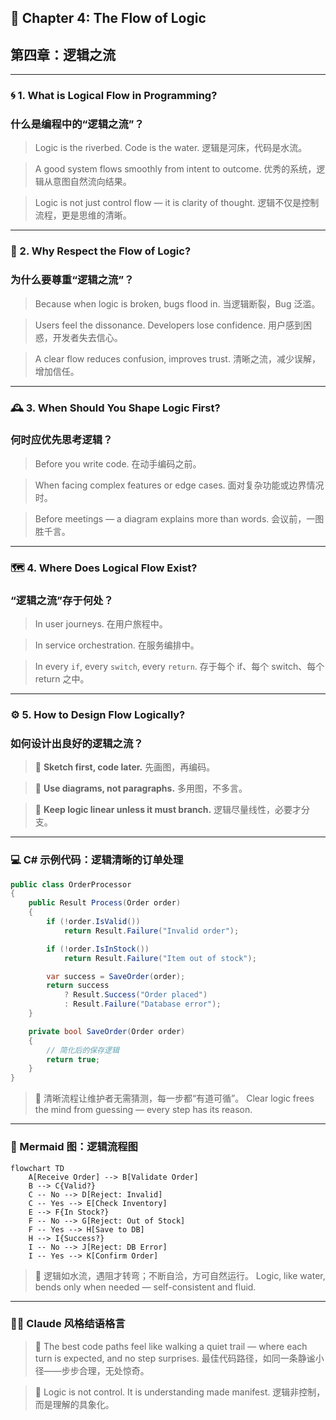 ## 📘 Chapter 4: The Flow of Logic

## 第四章：逻辑之流

---

### 🌀 1. What is Logical Flow in Programming?

### 什么是编程中的“逻辑之流”？

> Logic is the riverbed. Code is the water.
> 逻辑是河床，代码是水流。

> A good system flows smoothly from intent to outcome.
> 优秀的系统，逻辑从意图自然流向结果。

> Logic is not just control flow — it is clarity of thought.
> 逻辑不仅是控制流程，更是思维的清晰。

---

### 🧠 2. Why Respect the Flow of Logic?

### 为什么要尊重“逻辑之流”？

> Because when logic is broken, bugs flood in.
> 当逻辑断裂，Bug 泛滥。

> Users feel the dissonance. Developers lose confidence.
> 用户感到困惑，开发者失去信心。

> A clear flow reduces confusion, improves trust.
> 清晰之流，减少误解，增加信任。

---

### 🕰️ 3. When Should You Shape Logic First?

### 何时应优先思考逻辑？

> Before you write code.
> 在动手编码之前。

> When facing complex features or edge cases.
> 面对复杂功能或边界情况时。

> Before meetings — a diagram explains more than words.
> 会议前，一图胜千言。

---

### 🗺️ 4. Where Does Logical Flow Exist?

### “逻辑之流”存于何处？

> In user journeys.
> 在用户旅程中。

> In service orchestration.
> 在服务编排中。

> In every `if`, every `switch`, every `return`.
> 存于每个 if、每个 switch、每个 return 之中。

---

### ⚙️ 5. How to Design Flow Logically?

### 如何设计出良好的逻辑之流？

> 📜 **Sketch first, code later.**
> 先画图，再编码。

> 🧭 **Use diagrams, not paragraphs.**
> 多用图，不多言。

> 🧬 **Keep logic linear unless it must branch.**
> 逻辑尽量线性，必要才分支。

---

### 💻 C# 示例代码：逻辑清晰的订单处理

```csharp
public class OrderProcessor
{
    public Result Process(Order order)
    {
        if (!order.IsValid())
            return Result.Failure("Invalid order");

        if (!order.IsInStock())
            return Result.Failure("Item out of stock");

        var success = SaveOrder(order);
        return success 
            ? Result.Success("Order placed") 
            : Result.Failure("Database error");
    }

    private bool SaveOrder(Order order)
    {
        // 简化后的保存逻辑
        return true;
    }
}
```

> 🧼 清晰流程让维护者无需猜测，每一步都“有道可循”。
> Clear logic frees the mind from guessing — every step has its reason.

---

### 🧩 Mermaid 图：逻辑流程图

```mermaid
flowchart TD
    A[Receive Order] --> B[Validate Order]
    B --> C{Valid?}
    C -- No --> D[Reject: Invalid]
    C -- Yes --> E[Check Inventory]
    E --> F{In Stock?}
    F -- No --> G[Reject: Out of Stock]
    F -- Yes --> H[Save to DB]
    H --> I{Success?}
    I -- No --> J[Reject: DB Error]
    I -- Yes --> K[Confirm Order]
```

> 🌊 逻辑如水流，遇阻才转弯；不断自洽，方可自然运行。
> Logic, like water, bends only when needed — self-consistent and fluid.

---

### 🧙‍♂️ Claude 风格结语格言

> 🧭 The best code paths feel like walking a quiet trail —
> where each turn is expected, and no step surprises.
> 最佳代码路径，如同一条静谧小径——步步合理，无处惊奇。

> 🌌 Logic is not control. It is understanding made manifest.
> 逻辑非控制，而是理解的具象化。
